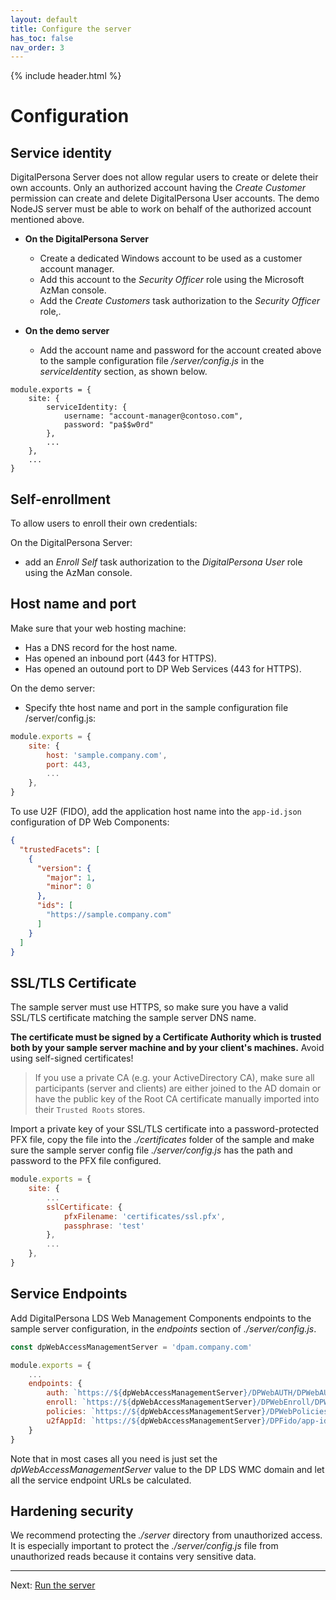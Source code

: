 ```yaml
---
layout: default
title: Configure the server
has_toc: false
nav_order: 3
---
```

{% include header.html %}  

# Configuration

## Service identity

DigitalPersona Server does not allow regular users to create or delete their own accounts.
Only an authorized account having the *Create Customer* permission can create and delete
DigitalPersona User accounts. The demo NodeJS server must be able to work on behalf
of the authorized account mentioned above.

* **On the DigitalPersona Server**
   * Create a dedicated Windows account to be used as a customer account manager.
   * Add this account to the *Security Officer* role using the Microsoft AzMan console.
   * Add the *Create Customers* task authorization to the *Security Officer* role,.

* **On the demo server**
   * Add the account name and password for the account created above to the sample configuration file */server/config.js* in the *serviceIdentity* section, as shown below.  
```
module.exports = {
    site: {
        serviceIdentity: {
            username: "account-manager@contoso.com",
            password: "pa$$w0rd"
        },
        ...
    },
    ...
}
```

## Self-enrollment

To allow users to enroll their own credentials:

On the DigitalPersona Server:
  * add an *Enroll Self* task authorization to the *DigitalPersona User* role using the AzMan console.

## Host name and port

Make sure that your web hosting machine:

* Has a DNS record for the host name.
* Has opened an inbound port (443 for HTTPS).
* Has opened an outound port to DP Web Services (443 for HTTPS).

On the demo server:
* Specify thte host name and port in the sample configuration file /server/config.js:  
```js
module.exports = {
    site: {
        host: 'sample.company.com',
        port: 443,
        ...
    },
}
```

To use U2F (FIDO), add the application host name into the `app-id.json` configuration of DP Web Components:

```json
{
  "trustedFacets": [
    {
      "version": {
        "major": 1,
        "minor": 0
      },
      "ids": [
        "https://sample.company.com"
      ]
    }
  ]
}
```

## SSL/TLS Certificate

The sample server must use HTTPS, so make sure you have a valid SSL/TLS certificate matching the sample server DNS name.

**The certificate must be signed by a Certificate Authority which is trusted
both by your sample server machine and by your client's machines.**
Avoid using self-signed certificates!

>If you use a private CA (e.g. your ActiveDirectory CA), make sure all participants
(server and clients) are either joined to the AD domain or have the public key of the Root CA
certificate manually imported into their `Trusted Roots` stores.

Import a private key of your SSL/TLS certificate into a password-protected PFX file,
copy the file into the *./certificates* folder of the sample and make sure the sample server config file *./server/config.js*
has the path and password to the PFX file configured.

```js
module.exports = {
    site: {
        ...
        sslCertificate: {
            pfxFilename: 'certificates/ssl.pfx',
            passphrase: 'test'
        },
        ...
    },
}
```

## Service Endpoints

Add DigitalPersona LDS Web Management Components endpoints to the sample server configuration,
in the *endpoints* section of *./server/config.js*.

```js
const dpWebAccessManagementServer = 'dpam.company.com'

module.exports = {
    ...
    endpoints: {
        auth: `https://${dpWebAccessManagementServer}/DPWebAUTH/DPWebAUTHService.svc`,
        enroll: `https://${dpWebAccessManagementServer}/DPWebEnroll/DPWebEnrollService.svc`,
        policies: `https://${dpWebAccessManagementServer}/DPWebPolicies/DPWebPolicyService.svc`,
        u2fAppId: `https://${dpWebAccessManagementServer}/DPFido/app-id.json`
    }
}
```

Note that in most cases all you need is just set the *dpWebAccessManagementServer* value to the DP LDS WMC domain and let all the service endpoint URLs be calculated.

## Hardening security

We recommend protecting the *./server* directory from unauthorized access.
It is especially important to protect the *./server/config.js* file from unauthorized reads because it contains very sensitive data.

---
Next: [Run the server](./run)
